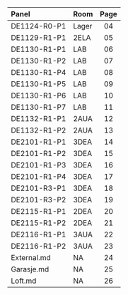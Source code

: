 |     Panel    | Room | Page |
|:-------------|:-----|:----:|
| DE1124-R0-P1 | Lager|  04  |
| DE1129-R1-P1 | 2ELA |  05  |
| DE1130-R1-P1 | LAB  |  06  |
| DE1130-R1-P2 | LAB  |  07  |
| DE1130-R1-P4 | LAB  |  08  |
| DE1130-R1-P5 | LAB  |  09  |
| DE1130-R1-P6 | LAB  |  10  |
| DE1130-R1-P7 | LAB  |  11  |
| DE1132-R1-P1 | 2AUA |  12  |
| DE1132-R1-P2 | 2AUA |  13  |
| DE2101-R1-P1 | 3DEA |  14  |
| DE2101-R1-P2 | 3DEA |  15  | 
| DE2101-R1-P3 | 3DEA |  16  |
| DE2101-R1-P4 | 3DEA |  17  |
| DE2101-R3-P1 | 3DEA |  18  |
| DE2101-R3-P2 | 3DEA |  19  |
| DE2115-R1-P1 | 2DEA |  20  |
| DE2115-R1-P2 | 2DEA |  21  |
| DE2116-R1-P1 | 3AUA |  22  |
| DE2116-R1-P2 | 3AUA |  23  |
| External.md  |  NA  |  24  |
| Garasje.md   |  NA  |  25  |
| Loft.md      |  NA  |  26  |

